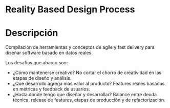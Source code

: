 # Reality Based Design Process

# Descripción
Compilación de herramientas y conceptos de agile y fast delivery para diseñar software basado en datos reales.

Los desafíos que abarco son:
- ¿Cómo mantenerse creativo? No cortar el chorro de creatividad en las etapas de diseño y análisis.
- ¿Qué desarrollo agrega más valor al producto? Features reales basadas en métricas y feedback de usuarios.
- ¿Hasta donde tengo que diseñar y desarrollar? Balance entre deuda técnica, release de features, etapas de producción y de refactorización.

